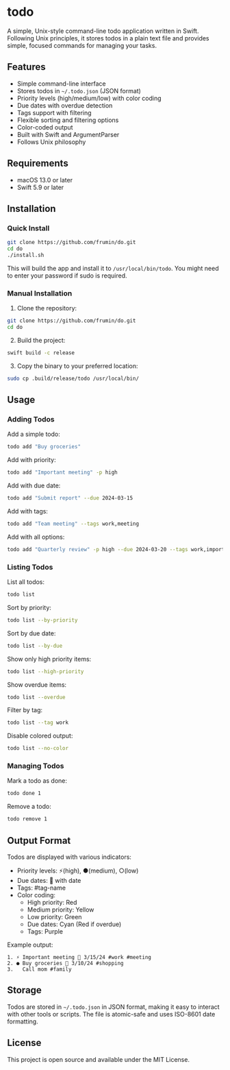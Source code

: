 # todo

A simple, Unix-style command-line todo application written in Swift. Following Unix principles, it stores todos in a plain text file and provides simple, focused commands for managing your tasks.

## Features

- Simple command-line interface
- Stores todos in `~/.todo.json` (JSON format)
- Priority levels (high/medium/low) with color coding
- Due dates with overdue detection
- Tags support with filtering
- Flexible sorting and filtering options
- Color-coded output
- Built with Swift and ArgumentParser
- Follows Unix philosophy

## Requirements

- macOS 13.0 or later
- Swift 5.9 or later

## Installation

### Quick Install

```bash
git clone https://github.com/frumin/do.git
cd do
./install.sh
```

This will build the app and install it to `/usr/local/bin/todo`. You might need to enter your password if sudo is required.

### Manual Installation

1. Clone the repository:
```bash
git clone https://github.com/frumin/do.git
cd do
```

2. Build the project:
```bash
swift build -c release
```

3. Copy the binary to your preferred location:
```bash
sudo cp .build/release/todo /usr/local/bin/
```

## Usage

### Adding Todos

Add a simple todo:
```bash
todo add "Buy groceries"
```

Add with priority:
```bash
todo add "Important meeting" -p high
```

Add with due date:
```bash
todo add "Submit report" --due 2024-03-15
```

Add with tags:
```bash
todo add "Team meeting" --tags work,meeting
```

Add with all options:
```bash
todo add "Quarterly review" -p high --due 2024-03-20 --tags work,important
```

### Listing Todos

List all todos:
```bash
todo list
```

Sort by priority:
```bash
todo list --by-priority
```

Sort by due date:
```bash
todo list --by-due
```

Show only high priority items:
```bash
todo list --high-priority
```

Show overdue items:
```bash
todo list --overdue
```

Filter by tag:
```bash
todo list --tag work
```

Disable colored output:
```bash
todo list --no-color
```

### Managing Todos

Mark a todo as done:
```bash
todo done 1
```

Remove a todo:
```bash
todo remove 1
```

## Output Format

Todos are displayed with various indicators:
- Priority levels: ⚡(high), ●(medium), ○(low)
- Due dates: 📅 with date
- Tags: #tag-name
- Color coding:
  - High priority: Red
  - Medium priority: Yellow
  - Low priority: Green
  - Due dates: Cyan (Red if overdue)
  - Tags: Purple

Example output:
```
1. ⚡ Important meeting 📅 3/15/24 #work #meeting
2. ● Buy groceries 📅 3/10/24 #shopping
3.   Call mom #family
```

## Storage

Todos are stored in `~/.todo.json` in JSON format, making it easy to interact with other tools or scripts. The file is atomic-safe and uses ISO-8601 date formatting.

## License

This project is open source and available under the MIT License. 